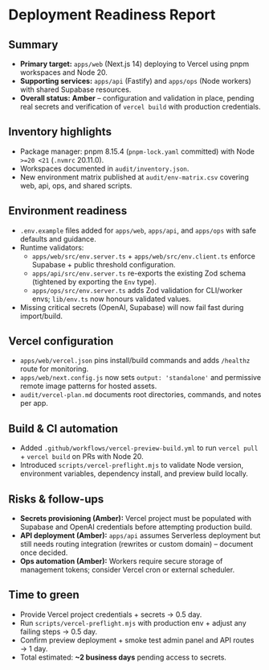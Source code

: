# Deployment Readiness Report

## Summary
- **Primary target:** `apps/web` (Next.js 14) deploying to Vercel using pnpm workspaces and Node 20.
- **Supporting services:** `apps/api` (Fastify) and `apps/ops` (Node workers) with shared Supabase resources.
- **Overall status:** **Amber** – configuration and validation in place, pending real secrets and verification of `vercel build` with production credentials.

## Inventory highlights
- Package manager: pnpm 8.15.4 (`pnpm-lock.yaml` committed) with Node `>=20 <21` (`.nvmrc` 20.11.0).
- Workspaces documented in `audit/inventory.json`.
- New environment matrix published at `audit/env-matrix.csv` covering web, api, ops, and shared scripts.

## Environment readiness
- `.env.example` files added for `apps/web`, `apps/api`, and `apps/ops` with safe defaults and guidance.
- Runtime validators:
  - `apps/web/src/env.server.ts` + `apps/web/src/env.client.ts` enforce Supabase + public threshold configuration.
  - `apps/api/src/env.server.ts` re-exports the existing Zod schema (tightened by exporting the `Env` type).
  - `apps/ops/src/env.server.ts` adds Zod validation for CLI/worker envs; `lib/env.ts` now honours validated values.
- Missing critical secrets (OpenAI, Supabase) will now fail fast during import/build.

## Vercel configuration
- `apps/web/vercel.json` pins install/build commands and adds `/healthz` route for monitoring.
- `apps/web/next.config.js` now sets `output: 'standalone'` and permissive remote image patterns for hosted assets.
- `audit/vercel-plan.md` documents root directories, commands, and notes per app.

## Build & CI automation
- Added `.github/workflows/vercel-preview-build.yml` to run `vercel pull` + `vercel build` on PRs with Node 20.
- Introduced `scripts/vercel-preflight.mjs` to validate Node version, environment variables, dependency install, and preview build locally.

## Risks & follow-ups
- **Secrets provisioning (Amber):** Vercel project must be populated with Supabase and OpenAI credentials before attempting production build.
- **API deployment (Amber):** `apps/api` assumes Serverless deployment but still needs routing integration (rewrites or custom domain) – document once decided.
- **Ops automation (Amber):** Workers require secure storage of management tokens; consider Vercel cron or external scheduler.

## Time to green
- Provide Vercel project credentials + secrets → 0.5 day.
- Run `scripts/vercel-preflight.mjs` with production env + adjust any failing steps → 0.5 day.
- Confirm preview deployment + smoke test admin panel and API routes → 1 day.
- Total estimated: **~2 business days** pending access to secrets.
